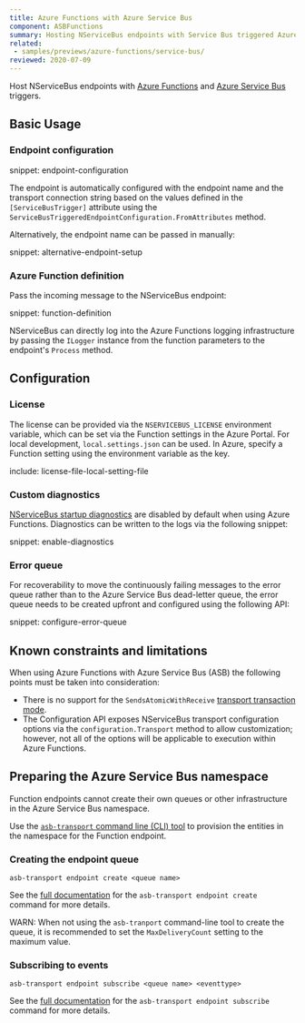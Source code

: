 ```yaml
---
title: Azure Functions with Azure Service Bus
component: ASBFunctions
summary: Hosting NServiceBus endpoints with Service Bus triggered Azure Functions
related:
 - samples/previews/azure-functions/service-bus/
reviewed: 2020-07-09
---
```


Host NServiceBus endpoints with [Azure Functions](https://docs.microsoft.com/en-us/azure/azure-functions/) and [Azure Service Bus](https://azure.microsoft.com/en-us/services/service-bus/) triggers.

## Basic Usage

### Endpoint configuration

snippet: endpoint-configuration

The endpoint is automatically configured with the endpoint name and the transport connection string based on the values defined in the `[ServiceBusTrigger]` attribute using the `ServiceBusTriggeredEndpointConfiguration.FromAttributes` method.

Alternatively, the endpoint name can be passed in manually:

snippet: alternative-endpoint-setup

### Azure Function definition

Pass the incoming message to the NServiceBus endpoint:

snippet: function-definition

NServiceBus can directly log into the Azure Functions logging infrastructure by passing the `ILogger` instance from the function parameters to the endpoint's `Process` method.

## Configuration

### License

The license can be provided via the `NSERVICEBUS_LICENSE` environment variable, which can be set via the Function settings in the Azure Portal.
For local development, `local.settings.json` can be used. In Azure, specify a Function setting using the environment variable as the key.

include: license-file-local-setting-file

### Custom diagnostics

[NServiceBus startup diagnostics](/nservicebus/hosting/startup-diagnostics.md) are disabled by default when using Azure Functions. Diagnostics can be written to the logs via the following snippet:

snippet: enable-diagnostics

### Error queue

For recoverability to move the continuously failing messages to the error queue rather than to the Azure Service Bus dead-letter queue, the error queue needs to be created upfront and configured using the following API:

snippet: configure-error-queue

## Known constraints and limitations

When using Azure Functions with Azure Service Bus (ASB) the following points must be taken into consideration:

- There is no support for the `SendsAtomicWithReceive` [transport transaction mode](/transports/transactions.md#transactions-transport-transaction-sends-atomic-with-receive).
- The Configuration API exposes NServiceBus transport configuration options via the `configuration.Transport` method to allow customization; however, not all of the options will be applicable to execution within Azure Functions. 

## Preparing the Azure Service Bus namespace

Function endpoints cannot create their own queues or other infrastructure in the Azure Service Bus namespace.

Use the [`asb-transport` command line (CLI) tool](/transports/azure-service-bus/operational-scripting.md) to provision the entities in the namespace for the Function endpoint.

### Creating the endpoint queue

```
asb-transport endpoint create <queue name>
```

See the [full documentation](/transports/azure-service-bus/operational-scripting.md#operational-scripting-asb-transport-endpoint-create) for the `asb-transport endpoint create` command for more details.

WARN: When not using the `asb-tranport` command-line tool to create the queue, it is recommended to set the `MaxDeliveryCount` setting to the maximum value.

### Subscribing to events

```
asb-transport endpoint subscribe <queue name> <eventtype>
```

See the [full documentation](/transports/azure-service-bus/operational-scripting.md#operational-scripting-asb-transport-endpoint-subscribe) for the `asb-transport endpoint subscribe` command for more details.
